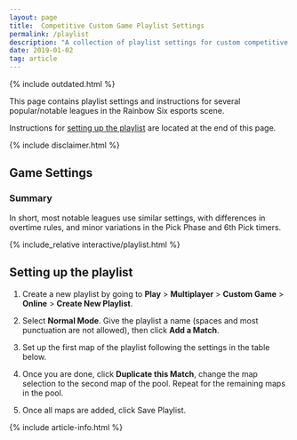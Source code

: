 ```yaml
---
layout: page
title:  Competitive Custom Game Playlist Settings
permalink: /playlist
description: "A collection of playlist settings for custom competitive games for Rainbow Six Siege."
date: 2019-01-02
tag: article
---
```


{% include outdated.html %}

This page contains playlist settings and instructions for several popular/notable leagues in the Rainbow Six esports scene.

Instructions for [setting up the playlist](#setting-up-the-playlist) are located at the end of this page. 

{% include disclaimer.html %}

## Game Settings

### Summary

In short, most notable leagues use similar settings, with differences in overtime rules, and minor variations in the Pick Phase and 6th Pick timers. 

{% include_relative interactive/playlist.html %}

## Setting up the playlist

1. Create a new playlist by going to **Play** &gt; **Multiplayer** &gt; **Custom Game** &gt; **Online** &gt; **Create New Playlist**. 

2. Select **Normal Mode**. Give the playlist a name (spaces and most punctuation are not allowed), then click **Add a Match**. 

3. Set up the first map of the playlist following the settings in the table below. 

4. Once you are done, click **Duplicate this Match**, change the map selection to the second map of the pool. Repeat for the remaining maps in the pool. 

5. Once all maps are added, click Save Playlist. 

{% include article-info.html %}
